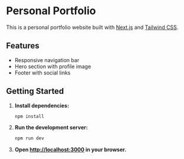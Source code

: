 # Personal Portfolio

This is a personal portfolio website built with [Next.js](https://nextjs.org/) and [Tailwind CSS](https://tailwindcss.com/).

## Features

- Responsive navigation bar
- Hero section with profile image
- Footer with social links

## Getting Started

1. **Install dependencies:**
   ```bash
   npm install
   ```

2. **Run the development server:**
   ```bash
   npm run dev
   ```

3. **Open [http://localhost:3000](http://localhost:3000) in your browser.**



